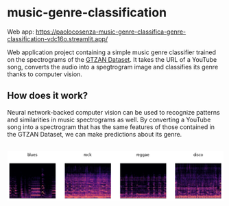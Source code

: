 # music-genre-classification

Web app: https://paolocosenza-music-genre-classifica-genre-classification-vdc16o.streamlit.app/

Web application project containing a simple music genre classifier trained on the spectrograms of the <a href=https://www.kaggle.com/datasets/andradaolteanu/gtzan-dataset-music-genre-classification> GTZAN Dataset</a>. It takes the URL of a YouTube song, converts the audio into a spegtrogram image and classifies its genre thanks to computer vision.

<h2>How does it work?</h2>
Neural network-backed computer vision can be used to recognize patterns and similarities in music spectrograms as well.
By converting a YouTube song into a spectrogram that has the same features of those contained in the GTZAN Dataset, we can make predictions about its genre.
<br />
<br />

![genres](images/genres.png)
